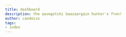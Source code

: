 ```yaml
---
title: dashboard
description: the aavegotchi baazaargain hunter's fren!
author: candoizo
tags:
- index
---
```

